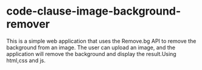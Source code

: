 # code-clause-image-background-remover
This is a simple web application that uses the Remove.bg API to remove the background from an image. The user can upload an image, and the application will remove the background and display the result.Using html,css and js.
